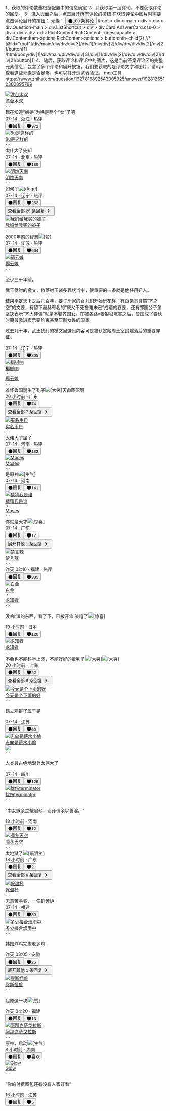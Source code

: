 1、获取的评论数量根据配置中的信息确定
2、只获取第一层评论，不要获取评论的回复。
3、进入页面之后，点击展开所有评论的按钮
在获取评论中图片时需要点击评论展开的按钮：
元素：
<button type="button" class="Button ContentItem-action FEfUrdfMIKpQDJDqkjte Button--plain Button--withIcon Button--withLabel fEPKGkUK5jyc4fUuT0QP B46v1Ak6Gj5sL2JTS4PY RuuQ6TOh2cRzJr6WlyQp"><span style="display: inline-flex; align-items: center;">​<svg width="1.2em" height="1.2em" viewBox="0 0 24 24" class="Zi Zi--Comment Button-zi t2ntD6J1DemdOdvh5FB4" fill="currentColor"><path fill-rule="evenodd" d="M12 2.75a9.25 9.25 0 1 0 4.737 17.197l2.643.817a1 1 0 0 0 1.25-1.25l-.8-2.588A9.25 9.25 0 0 0 12 2.75Z" clip-rule="evenodd"></path></svg></span>180 条评论</button>
#root > div > main > div > div > div.Question-main > div.ListShortcut > div > div.Card.AnswerCard.css-0 > div > div > div > div.RichContent.RichContent--unescapable > div.ContentItem-actions.RichContent-actions > button:nth-child(2)
//*[@id="root"]/div/main/div/div/div[3]/div[1]/div/div[2]/div/div/div/div[2]/div[2]/button[1]
/html/body/div[1]/div/main/div/div/div[3]/div[1]/div/div[2]/div/div/div/div[2]/div[2]/button[1]
4、随后，获取评论和评论中的图片，这是当前答案评论区的完整元素信息，包含了多个评论和展开按钮，我们要获取的是评论文字和图片，请nya查看这些元素是否足够，也可以打开浏览器验证。 mcp工具 https://www.zhihu.com/question/1927816892543905925/answer/1928126512302895799

<div class="css-18ld3w0"><div data-id="11229850944"><div class="css-jp43l4"><div class="css-1jll2aj"><div class="css-1gomreu"><a href="https://www.zhihu.com/people/ed858ed9079e56e6bb2d01fc43d2895f" target="_blank" class="css-1dxejhk"><img class="Avatar css-1ljippv" src="https://pica.zhimg.com/v2-abed1a8c04700ba7d72b45195223e0ff_l.jpg?source=06d4cd63" srcset="https://pica.zhimg.com/v2-abed1a8c04700ba7d72b45195223e0ff_l.jpg?source=06d4cd63 2x" alt="澹台木双" loading="lazy"></a></div></div><div class="css-14nvvry"><div class="css-z0cc58"><div class="css-swj9d4"><div class="css-1tww9qq"><div class="css-1gomreu"><a href="https://www.zhihu.com/people/ed858ed9079e56e6bb2d01fc43d2895f" target="_blank" class="css-10u695f">澹台木双</a></div><div class="css-1qe0v6x"><div class="css-1ssbn0c"></div></div></div></div><svg width="16" height="16" viewBox="0 0 24 24" class="ZDI ZDI--Dots24 css-zgte1c" fill="currentColor"><path d="M6 10.5a1.5 1.5 0 1 0 0 3 1.5 1.5 0 0 0 0-3ZM10.5 12a1.5 1.5 0 1 1 3 0 1.5 1.5 0 0 1-3 0ZM16.5 12a1.5 1.5 0 1 1 3 0 1.5 1.5 0 0 1-3 0Z"></path></svg></div><div class="CommentContent css-1jpzztt">现在知道“嫉妒”为啥是两个“女”了吧<div class="comment_img css-1g7ey7b"><img alt="" src="https://pic3.zhimg.com/v2-6ac8660708ac676a3e02a33168cee31a_xld.jpeg" data-rawwidth="963" data-rawheight="481" data-original="https://pic3.zhimg.com/v2-6ac8660708ac676a3e02a33168cee31a.jpeg" loading="lazy" class="css-8z95sv"></div></div><div class="css-140jo2"><div class="css-1a5a57m"><div class="css-x1xlu5"><span class="css-12cl38p">07-14</span><span> · </span><span class="css-ntkn7q" href="">浙江</span><span> · </span><span class="css-1kq4cxq" href="">热评</span></div></div><div class="css-18opwoy"><button type="button" class="Button Button--plain Button--withIcon Button--withLabel css-1ij6qqc"><span style="display: inline-flex; align-items: center;">​<svg width="1.2em" height="1.2em" viewBox="0 0 24 24" class="ZDI ZDI--ChatBubbleFill24 css-15ro776" fill="currentColor"><path fill-rule="evenodd" d="M12 2.75a9.25 9.25 0 1 0 4.737 17.197l2.643.817a1 1 0 0 0 1.25-1.25l-.8-2.588A9.25 9.25 0 0 0 12 2.75Z" clip-rule="evenodd"></path></svg></span>回复</button><button type="button" class="Button Button--plain Button--grey Button--withIcon Button--withLabel css-1vd72tl" style="transform: none;"><span style="display: inline-flex; align-items: center;">​<svg width="1.2em" height="1.2em" viewBox="0 0 24 24" class="ZDI ZDI--HeartFill24 css-15ro776" fill="currentColor"><path fill-rule="evenodd" d="M17.142 3.041c1.785.325 3.223 1.518 4.167 3.071 1.953 3.215.782 7.21-1.427 9.858a23.968 23.968 0 0 1-4.085 3.855c-.681.5-1.349.923-1.962 1.234-.597.303-1.203.532-1.748.587a.878.878 0 0 1-.15.002c-.545-.04-1.162-.276-1.762-.582a14.845 14.845 0 0 1-2.008-1.27 24.254 24.254 0 0 1-4.21-4.002c-2.1-2.56-3.16-6.347-1.394-9.463.92-1.624 2.362-2.892 4.173-3.266 1.657-.341 3.469.097 5.264 1.44 1.75-1.309 3.516-1.76 5.142-1.464Z" clip-rule="evenodd"></path></svg></span>972</button></div></div></div></div><div data-id="11229938447"><div class="css-1kwt8l8"><div class="css-1jll2aj"><div class="css-1gomreu"><a href="https://www.zhihu.com/people/4c472552ecf6592084a2fb43e676e300" target="_blank" class="css-1dxejhk"><img class="Avatar css-1ljippv" src="https://picx.zhimg.com/v2-5868b5388f21dec5e3ae35194907a00b_l.jpg?source=06d4cd63" srcset="https://picx.zhimg.com/v2-5868b5388f21dec5e3ae35194907a00b_l.jpg?source=06d4cd63 2x" alt="8u是这样的" loading="lazy"></a></div></div><div class="css-14nvvry"><div class="css-z0cc58"><div class="css-swj9d4"><div class="css-1tww9qq"><div class="css-1gomreu"><a href="https://www.zhihu.com/people/4c472552ecf6592084a2fb43e676e300" target="_blank" class="css-10u695f">8u是这样的</a></div><div class="css-1qe0v6x"><div class="css-1ssbn0c"></div></div></div></div><svg width="16" height="16" viewBox="0 0 24 24" class="ZDI ZDI--Dots24 css-zgte1c" fill="currentColor"><path d="M6 10.5a1.5 1.5 0 1 0 0 3 1.5 1.5 0 0 0 0-3ZM10.5 12a1.5 1.5 0 1 1 3 0 1.5 1.5 0 0 1-3 0ZM16.5 12a1.5 1.5 0 1 1 3 0 1.5 1.5 0 0 1-3 0Z"></path></svg></div><div class="CommentContent css-1jpzztt">太伟大了先知</div><div class="css-140jo2"><div class="css-1a5a57m"><div class="css-x1xlu5"><span class="css-12cl38p">07-14</span><span> · </span><span class="css-ntkn7q" href="">北京</span><span> · </span><span class="css-1kq4cxq" href="">热评</span></div></div><div class="css-18opwoy"><button type="button" class="Button Button--plain Button--withIcon Button--withLabel css-1ij6qqc"><span style="display: inline-flex; align-items: center;">​<svg width="1.2em" height="1.2em" viewBox="0 0 24 24" class="ZDI ZDI--ChatBubbleFill24 css-15ro776" fill="currentColor"><path fill-rule="evenodd" d="M12 2.75a9.25 9.25 0 1 0 4.737 17.197l2.643.817a1 1 0 0 0 1.25-1.25l-.8-2.588A9.25 9.25 0 0 0 12 2.75Z" clip-rule="evenodd"></path></svg></span>回复</button><button type="button" class="Button Button--plain Button--grey Button--withIcon Button--withLabel css-1vd72tl" style="transform: none;"><span style="display: inline-flex; align-items: center;">​<svg width="1.2em" height="1.2em" viewBox="0 0 24 24" class="ZDI ZDI--HeartFill24 css-15ro776" fill="currentColor"><path fill-rule="evenodd" d="M17.142 3.041c1.785.325 3.223 1.518 4.167 3.071 1.953 3.215.782 7.21-1.427 9.858a23.968 23.968 0 0 1-4.085 3.855c-.681.5-1.349.923-1.962 1.234-.597.303-1.203.532-1.748.587a.878.878 0 0 1-.15.002c-.545-.04-1.162-.276-1.762-.582a14.845 14.845 0 0 1-2.008-1.27 24.254 24.254 0 0 1-4.21-4.002c-2.1-2.56-3.16-6.347-1.394-9.463.92-1.624 2.362-2.892 4.173-3.266 1.657-.341 3.469.097 5.264 1.44 1.75-1.309 3.516-1.76 5.142-1.464Z" clip-rule="evenodd"></path></svg></span>189</button></div></div></div></div></div><div data-id="11230024519"><div class="css-1kwt8l8"><div class="css-1jll2aj"><div class="css-1gomreu"><a href="https://www.zhihu.com/people/4ebc8c653c73d15fe4edeb38587d16df" target="_blank" class="css-1dxejhk"><img class="Avatar css-1ljippv" src="https://pica.zhimg.com/v2-057026803c229a7ab22ccf29198a8ee0_l.jpg?source=06d4cd63" srcset="https://pica.zhimg.com/v2-057026803c229a7ab22ccf29198a8ee0_l.jpg?source=06d4cd63 2x" alt="明烛天南" loading="lazy"></a></div></div><div class="css-14nvvry"><div class="css-z0cc58"><div class="css-swj9d4"><div class="css-1tww9qq"><div class="css-1gomreu"><a href="https://www.zhihu.com/people/4ebc8c653c73d15fe4edeb38587d16df" target="_blank" class="css-10u695f">明烛天南</a></div><div class="css-1qe0v6x"><div class="css-1ssbn0c"></div></div></div></div><svg width="16" height="16" viewBox="0 0 24 24" class="ZDI ZDI--Dots24 css-zgte1c" fill="currentColor"><path d="M6 10.5a1.5 1.5 0 1 0 0 3 1.5 1.5 0 0 0 0-3ZM10.5 12a1.5 1.5 0 1 1 3 0 1.5 1.5 0 0 1-3 0ZM16.5 12a1.5 1.5 0 1 1 3 0 1.5 1.5 0 0 1-3 0Z"></path></svg></div><div class="CommentContent css-1jpzztt">如何？<img src="https://pic4.zhimg.com/v2-501ff2e1fb7cf3f9326ec5348dc8d84f.png" class="sticker" alt="[doge]"><div class="comment_img css-1g7ey7b"><img alt="" src="https://pic4.zhimg.com/v2-65c1c602cc8cad6c5db5cb63960d52df_xld.jpeg" data-rawwidth="963" data-rawheight="481" data-original="https://pic4.zhimg.com/v2-65c1c602cc8cad6c5db5cb63960d52df.jpeg" loading="lazy" class="css-8z95sv"></div></div><div class="css-140jo2"><div class="css-1a5a57m"><div class="css-x1xlu5"><span class="css-12cl38p">07-14</span><span> · </span><span class="css-ntkn7q" href="">辽宁</span><span> · </span><span class="css-1kq4cxq" href="">热评</span></div></div><div class="css-18opwoy"><button type="button" class="Button Button--plain Button--withIcon Button--withLabel css-1ij6qqc"><span style="display: inline-flex; align-items: center;">​<svg width="1.2em" height="1.2em" viewBox="0 0 24 24" class="ZDI ZDI--ChatBubbleFill24 css-15ro776" fill="currentColor"><path fill-rule="evenodd" d="M12 2.75a9.25 9.25 0 1 0 4.737 17.197l2.643.817a1 1 0 0 0 1.25-1.25l-.8-2.588A9.25 9.25 0 0 0 12 2.75Z" clip-rule="evenodd"></path></svg></span>回复</button><button type="button" class="Button Button--plain Button--grey Button--withIcon Button--withLabel css-1vd72tl" style="transform: none;"><span style="display: inline-flex; align-items: center;">​<svg width="1.2em" height="1.2em" viewBox="0 0 24 24" class="ZDI ZDI--HeartFill24 css-15ro776" fill="currentColor"><path fill-rule="evenodd" d="M17.142 3.041c1.785.325 3.223 1.518 4.167 3.071 1.953 3.215.782 7.21-1.427 9.858a23.968 23.968 0 0 1-4.085 3.855c-.681.5-1.349.923-1.962 1.234-.597.303-1.203.532-1.748.587a.878.878 0 0 1-.15.002c-.545-.04-1.162-.276-1.762-.582a14.845 14.845 0 0 1-2.008-1.27 24.254 24.254 0 0 1-4.21-4.002c-2.1-2.56-3.16-6.347-1.394-9.463.92-1.624 2.362-2.892 4.173-3.266 1.657-.341 3.469.097 5.264 1.44 1.75-1.309 3.516-1.76 5.142-1.464Z" clip-rule="evenodd"></path></svg></span>262</button></div></div></div></div></div><button type="button" class="Button Button--secondary Button--grey css-7dh30y">查看全部 25 条回复<span style="display: inline-flex; align-items: center;">​<svg width="24" height="24" viewBox="0 0 24 24" class="ZDI ZDI--ArrowRightSmall24" fill="currentColor"><path fill-rule="evenodd" d="M10.518 6.224a.875.875 0 0 1 1.212.248l3.335 5.05a.875.875 0 0 1 0 .964l-3.334 5.043a.875.875 0 0 1-1.46-.965l3.015-4.56-3.016-4.568a.875.875 0 0 1 .248-1.212Z" clip-rule="evenodd"></path></svg></span></button></div><div data-id="11229581902"><div class="css-jp43l4"><div class="css-1jll2aj"><div class="css-1gomreu"><a href="https://www.zhihu.com/people/64b567adfe686f940c66c0c274984e4a" target="_blank" class="css-1dxejhk"><img class="Avatar css-1ljippv" src="https://pic1.zhimg.com/v2-8ad3d9f84724cb020a297138fcc89e82_l.jpg?source=06d4cd63" srcset="https://pic1.zhimg.com/v2-8ad3d9f84724cb020a297138fcc89e82_l.jpg?source=06d4cd63 2x" alt="我妈给我买的被子" loading="lazy"></a></div></div><div class="css-14nvvry"><div class="css-z0cc58"><div class="css-swj9d4"><div class="css-1tww9qq"><div class="css-1gomreu"><a href="https://www.zhihu.com/people/64b567adfe686f940c66c0c274984e4a" target="_blank" class="css-10u695f">我妈给我买的被子</a></div><div class="css-1qe0v6x"><div class="css-1ssbn0c"></div></div></div></div><svg width="16" height="16" viewBox="0 0 24 24" class="ZDI ZDI--Dots24 css-zgte1c" fill="currentColor"><path d="M6 10.5a1.5 1.5 0 1 0 0 3 1.5 1.5 0 0 0 0-3ZM10.5 12a1.5 1.5 0 1 1 3 0 1.5 1.5 0 0 1-3 0ZM16.5 12a1.5 1.5 0 1 1 3 0 1.5 1.5 0 0 1-3 0Z"></path></svg></div><div class="CommentContent css-1jpzztt">2000年前的智慧<img src="https://pic1.zhimg.com/v2-c71427010ca7866f9b08c37ec20672e0.png" class="sticker" alt="[赞]"></div><div class="css-140jo2"><div class="css-1a5a57m"><div class="css-x1xlu5"><span class="css-12cl38p">07-14</span><span> · </span><span class="css-ntkn7q" href="">江苏</span><span> · </span><span class="css-1kq4cxq" href="">热评</span></div></div><div class="css-18opwoy"><button type="button" class="Button Button--plain Button--withIcon Button--withLabel css-1ij6qqc"><span style="display: inline-flex; align-items: center;">​<svg width="1.2em" height="1.2em" viewBox="0 0 24 24" class="ZDI ZDI--ChatBubbleFill24 css-15ro776" fill="currentColor"><path fill-rule="evenodd" d="M12 2.75a9.25 9.25 0 1 0 4.737 17.197l2.643.817a1 1 0 0 0 1.25-1.25l-.8-2.588A9.25 9.25 0 0 0 12 2.75Z" clip-rule="evenodd"></path></svg></span>回复</button><button type="button" class="Button Button--plain Button--grey Button--withIcon Button--withLabel css-1vd72tl" style="transform: none;"><span style="display: inline-flex; align-items: center;">​<svg width="1.2em" height="1.2em" viewBox="0 0 24 24" class="ZDI ZDI--HeartFill24 css-15ro776" fill="currentColor"><path fill-rule="evenodd" d="M17.142 3.041c1.785.325 3.223 1.518 4.167 3.071 1.953 3.215.782 7.21-1.427 9.858a23.968 23.968 0 0 1-4.085 3.855c-.681.5-1.349.923-1.962 1.234-.597.303-1.203.532-1.748.587a.878.878 0 0 1-.15.002c-.545-.04-1.162-.276-1.762-.582a14.845 14.845 0 0 1-2.008-1.27 24.254 24.254 0 0 1-4.21-4.002c-2.1-2.56-3.16-6.347-1.394-9.463.92-1.624 2.362-2.892 4.173-3.266 1.657-.341 3.469.097 5.264 1.44 1.75-1.309 3.516-1.76 5.142-1.464Z" clip-rule="evenodd"></path></svg></span>664</button></div></div></div></div><div data-id="11230221552"><div class="css-1kwt8l8"><div class="css-1jll2aj"><div class="css-1gomreu"><a href="https://www.zhihu.com/people/769d9c5aaa2bbf5eebd7fa4709339a44" target="_blank" class="css-1dxejhk"><img class="Avatar css-1ljippv" src="https://picx.zhimg.com/v2-f81882400856f0034d6215f42385711d_l.jpg?source=06d4cd63" srcset="https://picx.zhimg.com/v2-f81882400856f0034d6215f42385711d_l.jpg?source=06d4cd63 2x" alt="郑云娘" loading="lazy"></a></div></div><div class="css-14nvvry"><div class="css-z0cc58"><div class="css-swj9d4"><div class="css-1tww9qq"><div class="css-1gomreu"><a href="https://www.zhihu.com/people/769d9c5aaa2bbf5eebd7fa4709339a44" target="_blank" class="css-10u695f">郑云娘</a></div><div class="css-1qe0v6x"><div class="css-1ssbn0c"></div></div></div></div><svg width="16" height="16" viewBox="0 0 24 24" class="ZDI ZDI--Dots24 css-zgte1c" fill="currentColor"><path d="M6 10.5a1.5 1.5 0 1 0 0 3 1.5 1.5 0 0 0 0-3ZM10.5 12a1.5 1.5 0 1 1 3 0 1.5 1.5 0 0 1-3 0ZM16.5 12a1.5 1.5 0 1 1 3 0 1.5 1.5 0 0 1-3 0Z"></path></svg></div><div class="CommentContent css-1jpzztt"><p>至少三千年前。</p><p>武王伐纣的檄文，数落纣王诸多罪状当中，很重要的一条就是他任用妇人。</p><p>结果平定天下之后几百年，姜子牙家的女儿们开始玩花样：有跟亲哥哥搞“齐之空”的文姜，有留下赫赫有名的“庆父不死鲁难未已”成语的哀姜，还有郑国公子忽坚决表示“齐大非偶”就是不娶齐国女。在被各路x姜狠狠坑害之后，鲁国成了春秋时期最激进表示要约束甚至压制女性的国家。</p><p>过去几十年，武王伐纣的檄文里这段内容可是被认定姬周王室封建落后的重要罪证。</p></div><div class="css-140jo2"><div class="css-1a5a57m"><div class="css-x1xlu5"><span class="css-12cl38p">07-14</span><span> · </span><span class="css-ntkn7q" href="">辽宁</span><span> · </span><span class="css-1kq4cxq" href="">热评</span></div></div><div class="css-18opwoy"><button type="button" class="Button Button--plain Button--withIcon Button--withLabel css-1ij6qqc"><span style="display: inline-flex; align-items: center;">​<svg width="1.2em" height="1.2em" viewBox="0 0 24 24" class="ZDI ZDI--ChatBubbleFill24 css-15ro776" fill="currentColor"><path fill-rule="evenodd" d="M12 2.75a9.25 9.25 0 1 0 4.737 17.197l2.643.817a1 1 0 0 0 1.25-1.25l-.8-2.588A9.25 9.25 0 0 0 12 2.75Z" clip-rule="evenodd"></path></svg></span>回复</button><button type="button" class="Button Button--plain Button--grey Button--withIcon Button--withLabel css-1vd72tl" style="transform: none;"><span style="display: inline-flex; align-items: center;">​<svg width="1.2em" height="1.2em" viewBox="0 0 24 24" class="ZDI ZDI--HeartFill24 css-15ro776" fill="currentColor"><path fill-rule="evenodd" d="M17.142 3.041c1.785.325 3.223 1.518 4.167 3.071 1.953 3.215.782 7.21-1.427 9.858a23.968 23.968 0 0 1-4.085 3.855c-.681.5-1.349.923-1.962 1.234-.597.303-1.203.532-1.748.587a.878.878 0 0 1-.15.002c-.545-.04-1.162-.276-1.762-.582a14.845 14.845 0 0 1-2.008-1.27 24.254 24.254 0 0 1-4.21-4.002c-2.1-2.56-3.16-6.347-1.394-9.463.92-1.624 2.362-2.892 4.173-3.266 1.657-.341 3.469.097 5.264 1.44 1.75-1.309 3.516-1.76 5.142-1.464Z" clip-rule="evenodd"></path></svg></span>305</button></div></div></div></div></div><div data-id="11229889760"><div class="css-1kwt8l8"><div class="css-1jll2aj"><div class="css-1gomreu"><a href="https://www.zhihu.com/people/bc9d7b330475f1df1cd6898e984df832" target="_blank" class="css-1dxejhk"><img class="Avatar css-1ljippv" src="https://pic1.zhimg.com/v2-abed1a8c04700ba7d72b45195223e0ff_l.jpg?source=06d4cd63" srcset="https://pic1.zhimg.com/v2-abed1a8c04700ba7d72b45195223e0ff_l.jpg?source=06d4cd63 2x" alt="梆梆响" loading="lazy"></a></div></div><div class="css-14nvvry"><div class="css-z0cc58"><div class="css-swj9d4"><div class="css-1tww9qq"><div class="css-1gomreu"><a href="https://www.zhihu.com/people/bc9d7b330475f1df1cd6898e984df832" target="_blank" class="css-10u695f">梆梆响</a></div><div class="css-1qe0v6x"><div class="css-1ssbn0c"></div></div></div><svg width="12" height="12" viewBox="0 0 16 16" class="ZDI ZDI--ArrowRightAlt16 css-gx7lzm" fill="currentColor"><path d="M10.727 7.48a.63.63 0 0 1 0 1.039l-4.299 2.88c-.399.268-.926-.028-.926-.519V5.12c0-.491.527-.787.926-.52l4.299 2.881Z"></path></svg><div class="css-1tww9qq"><div class="css-1gomreu"><a href="https://www.zhihu.com/people/769d9c5aaa2bbf5eebd7fa4709339a44" target="_blank" class="css-10u695f">郑云娘</a></div></div></div><svg width="16" height="16" viewBox="0 0 24 24" class="ZDI ZDI--Dots24 css-zgte1c" fill="currentColor"><path d="M6 10.5a1.5 1.5 0 1 0 0 3 1.5 1.5 0 0 0 0-3ZM10.5 12a1.5 1.5 0 1 1 3 0 1.5 1.5 0 0 1-3 0ZM16.5 12a1.5 1.5 0 1 1 3 0 1.5 1.5 0 0 1-3 0Z"></path></svg></div><div class="CommentContent css-1jpzztt">难怪鲁国诞生了孔子<img src="https://pic1.zhimg.com/v2-3ac403672728e5e91f5b2d3c095e415a.png" class="sticker" alt="[大笑]">天命昭昭啊</div><div class="css-140jo2"><div class="css-1a5a57m"><div class="css-x1xlu5"><span class="css-12cl38p">20 小时前</span><span> · </span><span class="css-ntkn7q" href="">广东</span></div></div><div class="css-18opwoy"><button type="button" class="Button Button--plain Button--withIcon Button--withLabel css-1ij6qqc"><span style="display: inline-flex; align-items: center;">​<svg width="1.2em" height="1.2em" viewBox="0 0 24 24" class="ZDI ZDI--ChatBubbleFill24 css-15ro776" fill="currentColor"><path fill-rule="evenodd" d="M12 2.75a9.25 9.25 0 1 0 4.737 17.197l2.643.817a1 1 0 0 0 1.25-1.25l-.8-2.588A9.25 9.25 0 0 0 12 2.75Z" clip-rule="evenodd"></path></svg></span>回复</button><button type="button" class="Button Button--plain Button--grey Button--withIcon Button--withLabel css-1vd72tl" style="transform: none;"><span style="display: inline-flex; align-items: center;">​<svg width="1.2em" height="1.2em" viewBox="0 0 24 24" class="ZDI ZDI--HeartFill24 css-15ro776" fill="currentColor"><path fill-rule="evenodd" d="M17.142 3.041c1.785.325 3.223 1.518 4.167 3.071 1.953 3.215.782 7.21-1.427 9.858a23.968 23.968 0 0 1-4.085 3.855c-.681.5-1.349.923-1.962 1.234-.597.303-1.203.532-1.748.587a.878.878 0 0 1-.15.002c-.545-.04-1.162-.276-1.762-.582a14.845 14.845 0 0 1-2.008-1.27 24.254 24.254 0 0 1-4.21-4.002c-2.1-2.56-3.16-6.347-1.394-9.463.92-1.624 2.362-2.892 4.173-3.266 1.657-.341 3.469.097 5.264 1.44 1.75-1.309 3.516-1.76 5.142-1.464Z" clip-rule="evenodd"></path></svg></span>74</button></div></div></div></div></div><button type="button" class="Button Button--secondary Button--grey css-7dh30y">查看全部 7 条回复<span style="display: inline-flex; align-items: center;">​<svg width="24" height="24" viewBox="0 0 24 24" class="ZDI ZDI--ArrowRightSmall24" fill="currentColor"><path fill-rule="evenodd" d="M10.518 6.224a.875.875 0 0 1 1.212.248l3.335 5.05a.875.875 0 0 1 0 .964l-3.334 5.043a.875.875 0 0 1-1.46-.965l3.015-4.56-3.016-4.568a.875.875 0 0 1 .248-1.212Z" clip-rule="evenodd"></path></svg></span></button></div><div data-id="11229905023"><div class="css-jp43l4"><div class="css-1jll2aj"><div class="css-1gomreu"><a href="https://www.zhihu.com/people/58067e393aac663976e2a922df2d5e98" target="_blank" class="css-1dxejhk"><img class="Avatar css-1ljippv" src="https://picx.zhimg.com/v2-c0871b39c1176c06dddb12639e639702_l.jpg?source=06d4cd63" srcset="https://picx.zhimg.com/v2-c0871b39c1176c06dddb12639e639702_l.jpg?source=06d4cd63 2x" alt="实名用户" loading="lazy"></a></div></div><div class="css-14nvvry"><div class="css-z0cc58"><div class="css-swj9d4"><div class="css-1tww9qq"><div class="css-1gomreu"><a href="https://www.zhihu.com/people/58067e393aac663976e2a922df2d5e98" target="_blank" class="css-10u695f">实名用户</a></div><div class="css-1qe0v6x"><div class="css-1ssbn0c"></div></div></div></div><svg width="16" height="16" viewBox="0 0 24 24" class="ZDI ZDI--Dots24 css-zgte1c" fill="currentColor"><path d="M6 10.5a1.5 1.5 0 1 0 0 3 1.5 1.5 0 0 0 0-3ZM10.5 12a1.5 1.5 0 1 1 3 0 1.5 1.5 0 0 1-3 0ZM16.5 12a1.5 1.5 0 1 1 3 0 1.5 1.5 0 0 1-3 0Z"></path></svg></div><div class="CommentContent css-1jpzztt">太伟大了屈子</div><div class="css-140jo2"><div class="css-1a5a57m"><div class="css-x1xlu5"><span class="css-12cl38p">07-14</span><span> · </span><span class="css-ntkn7q" href="">河南</span><span> · </span><span class="css-1kq4cxq" href="">热评</span></div></div><div class="css-18opwoy"><button type="button" class="Button Button--plain Button--withIcon Button--withLabel css-1ij6qqc"><span style="display: inline-flex; align-items: center;">​<svg width="1.2em" height="1.2em" viewBox="0 0 24 24" class="ZDI ZDI--ChatBubbleFill24 css-15ro776" fill="currentColor"><path fill-rule="evenodd" d="M12 2.75a9.25 9.25 0 1 0 4.737 17.197l2.643.817a1 1 0 0 0 1.25-1.25l-.8-2.588A9.25 9.25 0 0 0 12 2.75Z" clip-rule="evenodd"></path></svg></span>回复</button><button type="button" class="Button Button--plain Button--grey Button--withIcon Button--withLabel css-1vd72tl" style="transform: none;"><span style="display: inline-flex; align-items: center;">​<svg width="1.2em" height="1.2em" viewBox="0 0 24 24" class="ZDI ZDI--HeartFill24 css-15ro776" fill="currentColor"><path fill-rule="evenodd" d="M17.142 3.041c1.785.325 3.223 1.518 4.167 3.071 1.953 3.215.782 7.21-1.427 9.858a23.968 23.968 0 0 1-4.085 3.855c-.681.5-1.349.923-1.962 1.234-.597.303-1.203.532-1.748.587a.878.878 0 0 1-.15.002c-.545-.04-1.162-.276-1.762-.582a14.845 14.845 0 0 1-2.008-1.27 24.254 24.254 0 0 1-4.21-4.002c-2.1-2.56-3.16-6.347-1.394-9.463.92-1.624 2.362-2.892 4.173-3.266 1.657-.341 3.469.097 5.264 1.44 1.75-1.309 3.516-1.76 5.142-1.464Z" clip-rule="evenodd"></path></svg></span>182</button></div></div></div></div><div data-id="11229619428"><div class="css-1kwt8l8"><div class="css-1jll2aj"><div class="css-1gomreu"><a href="https://www.zhihu.com/people/8586b956b9fb999b57555795b152f929" target="_blank" class="css-1dxejhk"><img class="Avatar css-1ljippv" src="https://pic1.zhimg.com/bb6ecc7ec52d486d4be7b5ae900a3399_l.jpg?source=06d4cd63" srcset="https://pic1.zhimg.com/bb6ecc7ec52d486d4be7b5ae900a3399_l.jpg?source=06d4cd63 2x" alt="Moses" loading="lazy"></a></div></div><div class="css-14nvvry"><div class="css-z0cc58"><div class="css-swj9d4"><div class="css-1tww9qq"><div class="css-1gomreu"><a href="https://www.zhihu.com/people/8586b956b9fb999b57555795b152f929" target="_blank" class="css-10u695f">Moses</a></div><div class="css-1qe0v6x"><div class="css-1ssbn0c"></div></div></div></div><svg width="16" height="16" viewBox="0 0 24 24" class="ZDI ZDI--Dots24 css-zgte1c" fill="currentColor"><path d="M6 10.5a1.5 1.5 0 1 0 0 3 1.5 1.5 0 0 0 0-3ZM10.5 12a1.5 1.5 0 1 1 3 0 1.5 1.5 0 0 1-3 0ZM16.5 12a1.5 1.5 0 1 1 3 0 1.5 1.5 0 0 1-3 0Z"></path></svg></div><div class="CommentContent css-1jpzztt">是原神<img src="https://pic4.zhimg.com/v2-6a976b21fd50b9535ab3e5b17c17adc7.png" class="sticker" alt="[生气]"></div><div class="css-140jo2"><div class="css-1a5a57m"><div class="css-x1xlu5"><span class="css-12cl38p">07-14</span><span> · </span><span class="css-ntkn7q" href="">河南</span></div></div><div class="css-18opwoy"><button type="button" class="Button Button--plain Button--withIcon Button--withLabel css-1ij6qqc"><span style="display: inline-flex; align-items: center;">​<svg width="1.2em" height="1.2em" viewBox="0 0 24 24" class="ZDI ZDI--ChatBubbleFill24 css-15ro776" fill="currentColor"><path fill-rule="evenodd" d="M12 2.75a9.25 9.25 0 1 0 4.737 17.197l2.643.817a1 1 0 0 0 1.25-1.25l-.8-2.588A9.25 9.25 0 0 0 12 2.75Z" clip-rule="evenodd"></path></svg></span>回复</button><button type="button" class="Button Button--plain Button--grey Button--withIcon Button--withLabel css-1vd72tl" style="transform: none;"><span style="display: inline-flex; align-items: center;">​<svg width="1.2em" height="1.2em" viewBox="0 0 24 24" class="ZDI ZDI--HeartFill24 css-15ro776" fill="currentColor"><path fill-rule="evenodd" d="M17.142 3.041c1.785.325 3.223 1.518 4.167 3.071 1.953 3.215.782 7.21-1.427 9.858a23.968 23.968 0 0 1-4.085 3.855c-.681.5-1.349.923-1.962 1.234-.597.303-1.203.532-1.748.587a.878.878 0 0 1-.15.002c-.545-.04-1.162-.276-1.762-.582a14.845 14.845 0 0 1-2.008-1.27 24.254 24.254 0 0 1-4.21-4.002c-2.1-2.56-3.16-6.347-1.394-9.463.92-1.624 2.362-2.892 4.173-3.266 1.657-.341 3.469.097 5.264 1.44 1.75-1.309 3.516-1.76 5.142-1.464Z" clip-rule="evenodd"></path></svg></span>141</button></div></div></div></div></div><div data-id="11229997500"><div class="css-1kwt8l8"><div class="css-1jll2aj"><div class="css-1gomreu"><a href="https://www.zhihu.com/people/eca5034921432776e632fada14cadcd1" target="_blank" class="css-1dxejhk"><img class="Avatar css-1ljippv" src="https://picx.zhimg.com/v2-23c119985b3f7d783bb7c9d16e89519a_l.jpg?source=06d4cd63" srcset="https://picx.zhimg.com/v2-23c119985b3f7d783bb7c9d16e89519a_l.jpg?source=06d4cd63 2x" alt="猜猜我是谁" loading="lazy"></a></div></div><div class="css-14nvvry"><div class="css-z0cc58"><div class="css-swj9d4"><div class="css-1tww9qq"><div class="css-1gomreu"><a href="https://www.zhihu.com/people/eca5034921432776e632fada14cadcd1" target="_blank" class="css-10u695f">猜猜我是谁</a></div><div class="css-1qe0v6x"><div class="css-1ssbn0c"></div></div></div><svg width="12" height="12" viewBox="0 0 16 16" class="ZDI ZDI--ArrowRightAlt16 css-gx7lzm" fill="currentColor"><path d="M10.727 7.48a.63.63 0 0 1 0 1.039l-4.299 2.88c-.399.268-.926-.028-.926-.519V5.12c0-.491.527-.787.926-.52l4.299 2.881Z"></path></svg><div class="css-1tww9qq"><div class="css-1gomreu"><a href="https://www.zhihu.com/people/8586b956b9fb999b57555795b152f929" target="_blank" class="css-10u695f">Moses</a></div></div></div><svg width="16" height="16" viewBox="0 0 24 24" class="ZDI ZDI--Dots24 css-zgte1c" fill="currentColor"><path d="M6 10.5a1.5 1.5 0 1 0 0 3 1.5 1.5 0 0 0 0-3ZM10.5 12a1.5 1.5 0 1 1 3 0 1.5 1.5 0 0 1-3 0ZM16.5 12a1.5 1.5 0 1 1 3 0 1.5 1.5 0 0 1-3 0Z"></path></svg></div><div class="CommentContent css-1jpzztt">你就是天才<img src="https://pic2.zhimg.com/v2-3846906ea3ded1fabbf1a98c891527fb.png" class="sticker" alt="[惊喜]"></div><div class="css-140jo2"><div class="css-1a5a57m"><div class="css-x1xlu5"><span class="css-12cl38p">07-14</span><span> · </span><span class="css-ntkn7q" href="">广东</span></div></div><div class="css-18opwoy"><button type="button" class="Button Button--plain Button--withIcon Button--withLabel css-1ij6qqc"><span style="display: inline-flex; align-items: center;">​<svg width="1.2em" height="1.2em" viewBox="0 0 24 24" class="ZDI ZDI--ChatBubbleFill24 css-15ro776" fill="currentColor"><path fill-rule="evenodd" d="M12 2.75a9.25 9.25 0 1 0 4.737 17.197l2.643.817a1 1 0 0 0 1.25-1.25l-.8-2.588A9.25 9.25 0 0 0 12 2.75Z" clip-rule="evenodd"></path></svg></span>回复</button><button type="button" class="Button Button--plain Button--grey Button--withIcon Button--withLabel css-1vd72tl" style="transform: none;"><span style="display: inline-flex; align-items: center;">​<svg width="1.2em" height="1.2em" viewBox="0 0 24 24" class="ZDI ZDI--HeartFill24 css-15ro776" fill="currentColor"><path fill-rule="evenodd" d="M17.142 3.041c1.785.325 3.223 1.518 4.167 3.071 1.953 3.215.782 7.21-1.427 9.858a23.968 23.968 0 0 1-4.085 3.855c-.681.5-1.349.923-1.962 1.234-.597.303-1.203.532-1.748.587a.878.878 0 0 1-.15.002c-.545-.04-1.162-.276-1.762-.582a14.845 14.845 0 0 1-2.008-1.27 24.254 24.254 0 0 1-4.21-4.002c-2.1-2.56-3.16-6.347-1.394-9.463.92-1.624 2.362-2.892 4.173-3.266 1.657-.341 3.469.097 5.264 1.44 1.75-1.309 3.516-1.76 5.142-1.464Z" clip-rule="evenodd"></path></svg></span>17</button></div></div></div></div></div><button type="button" class="Button Button--secondary Button--grey css-7dh30y">展开其他 1 条回复<span style="display: inline-flex; align-items: center;">​<svg width="24" height="24" viewBox="0 0 24 24" class="ZDI ZDI--ArrowRightSmall24" fill="currentColor"><path fill-rule="evenodd" d="M10.518 6.224a.875.875 0 0 1 1.212.248l3.335 5.05a.875.875 0 0 1 0 .964l-3.334 5.043a.875.875 0 0 1-1.46-.965l3.015-4.56-3.016-4.568a.875.875 0 0 1 .248-1.212Z" clip-rule="evenodd"></path></svg></span></button></div><div data-id="11230402850"><div class="css-jp43l4"><div class="css-1jll2aj"><div class="css-1gomreu"><a href="https://www.zhihu.com/people/15502b3bcf5f31570ac82c1db94d7c2d" target="_blank" class="css-1dxejhk"><img class="Avatar css-1ljippv" src="https://picx.zhimg.com/v2-7d87932b6bead29bf143f6dd1990ff3b_l.jpg?source=06d4cd63" srcset="https://picx.zhimg.com/v2-7d87932b6bead29bf143f6dd1990ff3b_l.jpg?source=06d4cd63 2x" alt="禁言辣" loading="lazy"></a></div></div><div class="css-14nvvry"><div class="css-z0cc58"><div class="css-swj9d4"><div class="css-1tww9qq"><div class="css-1gomreu"><a href="https://www.zhihu.com/people/15502b3bcf5f31570ac82c1db94d7c2d" target="_blank" class="css-10u695f">禁言辣</a></div><div class="css-1qe0v6x"><div class="css-1ssbn0c"></div></div></div></div><svg width="16" height="16" viewBox="0 0 24 24" class="ZDI ZDI--Dots24 css-zgte1c" fill="currentColor"><path d="M6 10.5a1.5 1.5 0 1 0 0 3 1.5 1.5 0 0 0 0-3ZM10.5 12a1.5 1.5 0 1 1 3 0 1.5 1.5 0 0 1-3 0ZM16.5 12a1.5 1.5 0 1 1 3 0 1.5 1.5 0 0 1-3 0Z"></path></svg></div><div class="CommentContent css-1jpzztt"><div class="comment_img css-1tamgva"><img alt="" src="https://pic4.zhimg.com/v2-069c264876fb6fd1cc3849b6cd147613_xld.png" data-rawwidth="1240" data-rawheight="2772" data-original="https://pic4.zhimg.com/v2-069c264876fb6fd1cc3849b6cd147613.png" loading="lazy" class="css-jcttr"></div></div><div class="css-140jo2"><div class="css-1a5a57m"><div class="css-x1xlu5"><span class="css-12cl38p">昨天 02:16</span><span> · </span><span class="css-ntkn7q" href="">福建</span><span> · </span><span class="css-1kq4cxq" href="">热评</span></div></div><div class="css-18opwoy"><button type="button" class="Button Button--plain Button--withIcon Button--withLabel css-1ij6qqc"><span style="display: inline-flex; align-items: center;">​<svg width="1.2em" height="1.2em" viewBox="0 0 24 24" class="ZDI ZDI--ChatBubbleFill24 css-15ro776" fill="currentColor"><path fill-rule="evenodd" d="M12 2.75a9.25 9.25 0 1 0 4.737 17.197l2.643.817a1 1 0 0 0 1.25-1.25l-.8-2.588A9.25 9.25 0 0 0 12 2.75Z" clip-rule="evenodd"></path></svg></span>回复</button><button type="button" class="Button Button--plain Button--grey Button--withIcon Button--withLabel css-1vd72tl" style="transform: none;"><span style="display: inline-flex; align-items: center;">​<svg width="1.2em" height="1.2em" viewBox="0 0 24 24" class="ZDI ZDI--HeartFill24 css-15ro776" fill="currentColor"><path fill-rule="evenodd" d="M17.142 3.041c1.785.325 3.223 1.518 4.167 3.071 1.953 3.215.782 7.21-1.427 9.858a23.968 23.968 0 0 1-4.085 3.855c-.681.5-1.349.923-1.962 1.234-.597.303-1.203.532-1.748.587a.878.878 0 0 1-.15.002c-.545-.04-1.162-.276-1.762-.582a14.845 14.845 0 0 1-2.008-1.27 24.254 24.254 0 0 1-4.21-4.002c-2.1-2.56-3.16-6.347-1.394-9.463.92-1.624 2.362-2.892 4.173-3.266 1.657-.341 3.469.097 5.264 1.44 1.75-1.309 3.516-1.76 5.142-1.464Z" clip-rule="evenodd"></path></svg></span>305</button></div></div></div></div><div data-id="11230467104"><div class="css-1kwt8l8"><div class="css-1jll2aj"><div class="css-1gomreu"><a href="https://www.zhihu.com/people/f2f32e6021b54ad054dad2708f9a907b" target="_blank" class="css-1dxejhk"><img class="Avatar css-1ljippv" src="https://picx.zhimg.com/v2-efc69dde381e2ac494afda3ef592a096_l.jpg?source=06d4cd63" srcset="https://picx.zhimg.com/v2-efc69dde381e2ac494afda3ef592a096_l.jpg?source=06d4cd63 2x" alt="白金" loading="lazy"></a></div></div><div class="css-14nvvry"><div class="css-z0cc58"><div class="css-swj9d4"><div class="css-1tww9qq"><div class="css-1gomreu"><a href="https://www.zhihu.com/people/f2f32e6021b54ad054dad2708f9a907b" target="_blank" class="css-10u695f">白金</a></div><div class="css-1qe0v6x"><div class="css-1ssbn0c"></div></div></div><svg width="12" height="12" viewBox="0 0 16 16" class="ZDI ZDI--ArrowRightAlt16 css-gx7lzm" fill="currentColor"><path d="M10.727 7.48a.63.63 0 0 1 0 1.039l-4.299 2.88c-.399.268-.926-.028-.926-.519V5.12c0-.491.527-.787.926-.52l4.299 2.881Z"></path></svg><div class="css-1tww9qq"><div class="css-1gomreu"><a href="https://www.zhihu.com/people/213d652af3e8a16d94d484581de627c5" target="_blank" class="css-10u695f">求知者</a></div></div></div><svg width="16" height="16" viewBox="0 0 24 24" class="ZDI ZDI--Dots24 css-zgte1c" fill="currentColor"><path d="M6 10.5a1.5 1.5 0 1 0 0 3 1.5 1.5 0 0 0 0-3ZM10.5 12a1.5 1.5 0 1 1 3 0 1.5 1.5 0 0 1-3 0ZM16.5 12a1.5 1.5 0 1 1 3 0 1.5 1.5 0 0 1-3 0Z"></path></svg></div><div class="CommentContent css-1jpzztt"><p>没啥r18的东西，看了下，已被开盒 笑嘻了<img src="https://pic2.zhimg.com/v2-3846906ea3ded1fabbf1a98c891527fb.png" class="sticker" alt="[惊喜]"></p></div><div class="css-140jo2"><div class="css-1a5a57m"><div class="css-x1xlu5"><span class="css-12cl38p">19 小时前</span><span> · </span><span class="css-ntkn7q" href="">日本</span></div></div><div class="css-18opwoy"><button type="button" class="Button Button--plain Button--withIcon Button--withLabel css-1ij6qqc"><span style="display: inline-flex; align-items: center;">​<svg width="1.2em" height="1.2em" viewBox="0 0 24 24" class="ZDI ZDI--ChatBubbleFill24 css-15ro776" fill="currentColor"><path fill-rule="evenodd" d="M12 2.75a9.25 9.25 0 1 0 4.737 17.197l2.643.817a1 1 0 0 0 1.25-1.25l-.8-2.588A9.25 9.25 0 0 0 12 2.75Z" clip-rule="evenodd"></path></svg></span>回复</button><button type="button" class="Button Button--plain Button--grey Button--withIcon Button--withLabel css-1vd72tl" style="transform: none;"><span style="display: inline-flex; align-items: center;">​<svg width="1.2em" height="1.2em" viewBox="0 0 24 24" class="ZDI ZDI--HeartFill24 css-15ro776" fill="currentColor"><path fill-rule="evenodd" d="M17.142 3.041c1.785.325 3.223 1.518 4.167 3.071 1.953 3.215.782 7.21-1.427 9.858a23.968 23.968 0 0 1-4.085 3.855c-.681.5-1.349.923-1.962 1.234-.597.303-1.203.532-1.748.587a.878.878 0 0 1-.15.002c-.545-.04-1.162-.276-1.762-.582a14.845 14.845 0 0 1-2.008-1.27 24.254 24.254 0 0 1-4.21-4.002c-2.1-2.56-3.16-6.347-1.394-9.463.92-1.624 2.362-2.892 4.173-3.266 1.657-.341 3.469.097 5.264 1.44 1.75-1.309 3.516-1.76 5.142-1.464Z" clip-rule="evenodd"></path></svg></span>120</button></div></div></div></div></div><div data-id="11230405804"><div class="css-1kwt8l8"><div class="css-1jll2aj"><div class="css-1gomreu"><a href="https://www.zhihu.com/people/213d652af3e8a16d94d484581de627c5" target="_blank" class="css-1dxejhk"><img class="Avatar css-1ljippv" src="https://pic1.zhimg.com/v2-205fa18460939351caa423613bb9a357_l.jpg?source=06d4cd63" srcset="https://pic1.zhimg.com/v2-205fa18460939351caa423613bb9a357_l.jpg?source=06d4cd63 2x" alt="求知者" loading="lazy"></a></div></div><div class="css-14nvvry"><div class="css-z0cc58"><div class="css-swj9d4"><div class="css-1tww9qq"><div class="css-1gomreu"><a href="https://www.zhihu.com/people/213d652af3e8a16d94d484581de627c5" target="_blank" class="css-10u695f">求知者</a></div><div class="css-1qe0v6x"><div class="css-1ssbn0c"></div></div></div></div><svg width="16" height="16" viewBox="0 0 24 24" class="ZDI ZDI--Dots24 css-zgte1c" fill="currentColor"><path d="M6 10.5a1.5 1.5 0 1 0 0 3 1.5 1.5 0 0 0 0-3ZM10.5 12a1.5 1.5 0 1 1 3 0 1.5 1.5 0 0 1-3 0ZM16.5 12a1.5 1.5 0 1 1 3 0 1.5 1.5 0 0 1-3 0Z"></path></svg></div><div class="CommentContent css-1jpzztt">不会也不能科学上网，不能好好的批判了<img src="https://pic1.zhimg.com/v2-41f74f3795489083630fa29fde6c1c4d.png" class="sticker" alt="[大哭]"><img src="https://pic1.zhimg.com/v2-41f74f3795489083630fa29fde6c1c4d.png" class="sticker" alt="[大哭]"></div><div class="css-140jo2"><div class="css-1a5a57m"><div class="css-x1xlu5"><span class="css-12cl38p">20 小时前</span><span> · </span><span class="css-ntkn7q" href="">上海</span></div></div><div class="css-18opwoy"><button type="button" class="Button Button--plain Button--withIcon Button--withLabel css-1ij6qqc"><span style="display: inline-flex; align-items: center;">​<svg width="1.2em" height="1.2em" viewBox="0 0 24 24" class="ZDI ZDI--ChatBubbleFill24 css-15ro776" fill="currentColor"><path fill-rule="evenodd" d="M12 2.75a9.25 9.25 0 1 0 4.737 17.197l2.643.817a1 1 0 0 0 1.25-1.25l-.8-2.588A9.25 9.25 0 0 0 12 2.75Z" clip-rule="evenodd"></path></svg></span>回复</button><button type="button" class="Button Button--plain Button--grey Button--withIcon Button--withLabel css-1vd72tl" style="transform: none;"><span style="display: inline-flex; align-items: center;">​<svg width="1.2em" height="1.2em" viewBox="0 0 24 24" class="ZDI ZDI--HeartFill24 css-15ro776" fill="currentColor"><path fill-rule="evenodd" d="M17.142 3.041c1.785.325 3.223 1.518 4.167 3.071 1.953 3.215.782 7.21-1.427 9.858a23.968 23.968 0 0 1-4.085 3.855c-.681.5-1.349.923-1.962 1.234-.597.303-1.203.532-1.748.587a.878.878 0 0 1-.15.002c-.545-.04-1.162-.276-1.762-.582a14.845 14.845 0 0 1-2.008-1.27 24.254 24.254 0 0 1-4.21-4.002c-2.1-2.56-3.16-6.347-1.394-9.463.92-1.624 2.362-2.892 4.173-3.266 1.657-.341 3.469.097 5.264 1.44 1.75-1.309 3.516-1.76 5.142-1.464Z" clip-rule="evenodd"></path></svg></span>22</button></div></div></div></div></div><button type="button" class="Button Button--secondary Button--grey css-7dh30y">查看全部 8 条回复<span style="display: inline-flex; align-items: center;">​<svg width="24" height="24" viewBox="0 0 24 24" class="ZDI ZDI--ArrowRightSmall24" fill="currentColor"><path fill-rule="evenodd" d="M10.518 6.224a.875.875 0 0 1 1.212.248l3.335 5.05a.875.875 0 0 1 0 .964l-3.334 5.043a.875.875 0 0 1-1.46-.965l3.015-4.56-3.016-4.568a.875.875 0 0 1 .248-1.212Z" clip-rule="evenodd"></path></svg></span></button></div><div data-id="11230139232"><div class="css-jp43l4"><div class="css-1jll2aj"><div class="css-1gomreu"><a href="https://www.zhihu.com/people/ad5017664f864c728faeb0170b67ef4d" target="_blank" class="css-1dxejhk"><img class="Avatar css-1ljippv" src="https://pic1.zhimg.com/v2-95c448059c79fc4ff12450f6e5f71938_l.jpg?source=06d4cd63" srcset="https://pic1.zhimg.com/v2-95c448059c79fc4ff12450f6e5f71938_l.jpg?source=06d4cd63 2x" alt="今天是个下雨的好" loading="lazy"></a></div></div><div class="css-14nvvry"><div class="css-z0cc58"><div class="css-swj9d4"><div class="css-1tww9qq"><div class="css-1gomreu"><a href="https://www.zhihu.com/people/ad5017664f864c728faeb0170b67ef4d" target="_blank" class="css-10u695f">今天是个下雨的好</a></div><div class="css-1qe0v6x"><div class="css-1ssbn0c"></div></div></div></div><svg width="16" height="16" viewBox="0 0 24 24" class="ZDI ZDI--Dots24 css-zgte1c" fill="currentColor"><path d="M6 10.5a1.5 1.5 0 1 0 0 3 1.5 1.5 0 0 0 0-3ZM10.5 12a1.5 1.5 0 1 1 3 0 1.5 1.5 0 0 1-3 0ZM16.5 12a1.5 1.5 0 1 1 3 0 1.5 1.5 0 0 1-3 0Z"></path></svg></div><div class="CommentContent css-1jpzztt"><p>鹤立鸡群了属于是</p></div><div class="css-140jo2"><div class="css-1a5a57m"><div class="css-x1xlu5"><span class="css-12cl38p">07-14</span><span> · </span><span class="css-ntkn7q" href="">江苏</span></div></div><div class="css-18opwoy"><button type="button" class="Button Button--plain Button--withIcon Button--withLabel css-1ij6qqc"><span style="display: inline-flex; align-items: center;">​<svg width="1.2em" height="1.2em" viewBox="0 0 24 24" class="ZDI ZDI--ChatBubbleFill24 css-15ro776" fill="currentColor"><path fill-rule="evenodd" d="M12 2.75a9.25 9.25 0 1 0 4.737 17.197l2.643.817a1 1 0 0 0 1.25-1.25l-.8-2.588A9.25 9.25 0 0 0 12 2.75Z" clip-rule="evenodd"></path></svg></span>回复</button><button type="button" class="Button Button--plain Button--grey Button--withIcon Button--withLabel css-1vd72tl" style="transform: none;"><span style="display: inline-flex; align-items: center;">​<svg width="1.2em" height="1.2em" viewBox="0 0 24 24" class="ZDI ZDI--HeartFill24 css-15ro776" fill="currentColor"><path fill-rule="evenodd" d="M17.142 3.041c1.785.325 3.223 1.518 4.167 3.071 1.953 3.215.782 7.21-1.427 9.858a23.968 23.968 0 0 1-4.085 3.855c-.681.5-1.349.923-1.962 1.234-.597.303-1.203.532-1.748.587a.878.878 0 0 1-.15.002c-.545-.04-1.162-.276-1.762-.582a14.845 14.845 0 0 1-2.008-1.27 24.254 24.254 0 0 1-4.21-4.002c-2.1-2.56-3.16-6.347-1.394-9.463.92-1.624 2.362-2.892 4.173-3.266 1.657-.341 3.469.097 5.264 1.44 1.75-1.309 3.516-1.76 5.142-1.464Z" clip-rule="evenodd"></path></svg></span>60</button></div></div></div></div></div><div data-id="11230079006"><div class="css-jp43l4"><div class="css-1jll2aj"><div class="css-1gomreu"><a href="https://www.zhihu.com/people/ace1a67da03a5aba909739003ef49a0f" target="_blank" class="css-1dxejhk"><img class="Avatar css-1ljippv" src="https://pic1.zhimg.com/v2-abed1a8c04700ba7d72b45195223e0ff_l.jpg?source=06d4cd63" srcset="https://pic1.zhimg.com/v2-abed1a8c04700ba7d72b45195223e0ff_l.jpg?source=06d4cd63 2x" alt="志向是薪水小偷" loading="lazy"></a></div></div><div class="css-14nvvry"><div class="css-z0cc58"><div class="css-swj9d4"><div class="css-1tww9qq"><div class="css-1gomreu"><a href="https://www.zhihu.com/people/ace1a67da03a5aba909739003ef49a0f" target="_blank" class="css-10u695f">志向是薪水小偷</a></div><div class="css-1qe0v6x"><div class="css-1ssbn0c"></div><img src="https://picx.zhimg.com/v2-4812630bc27d642f7cafcd6cdeca3d7a.jpg?source=88ceefae" class="css-1pj8qrb"></div></div></div><svg width="16" height="16" viewBox="0 0 24 24" class="ZDI ZDI--Dots24 css-zgte1c" fill="currentColor"><path d="M6 10.5a1.5 1.5 0 1 0 0 3 1.5 1.5 0 0 0 0-3ZM10.5 12a1.5 1.5 0 1 1 3 0 1.5 1.5 0 0 1-3 0ZM16.5 12a1.5 1.5 0 1 1 3 0 1.5 1.5 0 0 1-3 0Z"></path></svg></div><div class="CommentContent css-1jpzztt"><p>人类最古绝地潜兵太伟大了</p></div><div class="css-140jo2"><div class="css-1a5a57m"><div class="css-x1xlu5"><span class="css-12cl38p">07-14</span><span> · </span><span class="css-ntkn7q" href="">四川</span></div></div><div class="css-18opwoy"><button type="button" class="Button Button--plain Button--withIcon Button--withLabel css-1ij6qqc"><span style="display: inline-flex; align-items: center;">​<svg width="1.2em" height="1.2em" viewBox="0 0 24 24" class="ZDI ZDI--ChatBubbleFill24 css-15ro776" fill="currentColor"><path fill-rule="evenodd" d="M12 2.75a9.25 9.25 0 1 0 4.737 17.197l2.643.817a1 1 0 0 0 1.25-1.25l-.8-2.588A9.25 9.25 0 0 0 12 2.75Z" clip-rule="evenodd"></path></svg></span>回复</button><button type="button" class="Button Button--plain Button--grey Button--withIcon Button--withLabel css-1vd72tl" style="transform: none;"><span style="display: inline-flex; align-items: center;">​<svg width="1.2em" height="1.2em" viewBox="0 0 24 24" class="ZDI ZDI--HeartFill24 css-15ro776" fill="currentColor"><path fill-rule="evenodd" d="M17.142 3.041c1.785.325 3.223 1.518 4.167 3.071 1.953 3.215.782 7.21-1.427 9.858a23.968 23.968 0 0 1-4.085 3.855c-.681.5-1.349.923-1.962 1.234-.597.303-1.203.532-1.748.587a.878.878 0 0 1-.15.002c-.545-.04-1.162-.276-1.762-.582a14.845 14.845 0 0 1-2.008-1.27 24.254 24.254 0 0 1-4.21-4.002c-2.1-2.56-3.16-6.347-1.394-9.463.92-1.624 2.362-2.892 4.173-3.266 1.657-.341 3.469.097 5.264 1.44 1.75-1.309 3.516-1.76 5.142-1.464Z" clip-rule="evenodd"></path></svg></span>126</button></div></div></div></div><div data-id="11230035473"><div class="css-1kwt8l8"><div class="css-1jll2aj"><div class="css-1gomreu"><a href="https://www.zhihu.com/people/54cc209c52017ed57455ed00f3441ef6" target="_blank" class="css-1dxejhk"><img class="Avatar css-1ljippv" src="https://picx.zhimg.com/v2-5f1a00ee502163cd5f4b79730ab252ab_l.jpg?source=06d4cd63" srcset="https://picx.zhimg.com/v2-5f1a00ee502163cd5f4b79730ab252ab_l.jpg?source=06d4cd63 2x" alt="忧伤terminator" loading="lazy"></a></div></div><div class="css-14nvvry"><div class="css-z0cc58"><div class="css-swj9d4"><div class="css-1tww9qq"><div class="css-1gomreu"><a href="https://www.zhihu.com/people/54cc209c52017ed57455ed00f3441ef6" target="_blank" class="css-10u695f">忧伤terminator</a></div><div class="css-1qe0v6x"><div class="css-1ssbn0c"></div></div></div></div><svg width="16" height="16" viewBox="0 0 24 24" class="ZDI ZDI--Dots24 css-zgte1c" fill="currentColor"><path d="M6 10.5a1.5 1.5 0 1 0 0 3 1.5 1.5 0 0 0 0-3ZM10.5 12a1.5 1.5 0 1 1 3 0 1.5 1.5 0 0 1-3 0ZM16.5 12a1.5 1.5 0 1 1 3 0 1.5 1.5 0 0 1-3 0Z"></path></svg></div><div class="CommentContent css-1jpzztt"><p>“中女嫉余之蛾眉兮，谣诼谓余以善淫。"</p></div><div class="css-140jo2"><div class="css-1a5a57m"><div class="css-x1xlu5"><span class="css-12cl38p">18 小时前</span><span> · </span><span class="css-ntkn7q" href="">河南</span></div></div><div class="css-18opwoy"><button type="button" class="Button Button--plain Button--withIcon Button--withLabel css-1ij6qqc"><span style="display: inline-flex; align-items: center;">​<svg width="1.2em" height="1.2em" viewBox="0 0 24 24" class="ZDI ZDI--ChatBubbleFill24 css-15ro776" fill="currentColor"><path fill-rule="evenodd" d="M12 2.75a9.25 9.25 0 1 0 4.737 17.197l2.643.817a1 1 0 0 0 1.25-1.25l-.8-2.588A9.25 9.25 0 0 0 12 2.75Z" clip-rule="evenodd"></path></svg></span>回复</button><button type="button" class="Button Button--plain Button--grey Button--withIcon Button--withLabel css-1vd72tl" style="transform: none;"><span style="display: inline-flex; align-items: center;">​<svg width="1.2em" height="1.2em" viewBox="0 0 24 24" class="ZDI ZDI--HeartFill24 css-15ro776" fill="currentColor"><path fill-rule="evenodd" d="M17.142 3.041c1.785.325 3.223 1.518 4.167 3.071 1.953 3.215.782 7.21-1.427 9.858a23.968 23.968 0 0 1-4.085 3.855c-.681.5-1.349.923-1.962 1.234-.597.303-1.203.532-1.748.587a.878.878 0 0 1-.15.002c-.545-.04-1.162-.276-1.762-.582a14.845 14.845 0 0 1-2.008-1.27 24.254 24.254 0 0 1-4.21-4.002c-2.1-2.56-3.16-6.347-1.394-9.463.92-1.624 2.362-2.892 4.173-3.266 1.657-.341 3.469.097 5.264 1.44 1.75-1.309 3.516-1.76 5.142-1.464Z" clip-rule="evenodd"></path></svg></span>12</button></div></div></div></div></div><div data-id="11230556954"><div class="css-1kwt8l8"><div class="css-1jll2aj"><div class="css-1gomreu"><a href="https://www.zhihu.com/people/acbb96489771b8580d974c36539e475c" target="_blank" class="css-1dxejhk"><img class="Avatar css-1ljippv" src="https://pica.zhimg.com/v2-c3e816bcd948f17a14ecfc6ea37e8f55_l.jpg?source=06d4cd63" srcset="https://pica.zhimg.com/v2-c3e816bcd948f17a14ecfc6ea37e8f55_l.jpg?source=06d4cd63 2x" alt="凛冬天空" loading="lazy"></a></div></div><div class="css-14nvvry"><div class="css-z0cc58"><div class="css-swj9d4"><div class="css-1tww9qq"><div class="css-1gomreu"><a href="https://www.zhihu.com/people/acbb96489771b8580d974c36539e475c" target="_blank" class="css-10u695f">凛冬天空</a></div><div class="css-1qe0v6x"><div class="css-1ssbn0c"></div></div></div></div><svg width="16" height="16" viewBox="0 0 24 24" class="ZDI ZDI--Dots24 css-zgte1c" fill="currentColor"><path d="M6 10.5a1.5 1.5 0 1 0 0 3 1.5 1.5 0 0 0 0-3ZM10.5 12a1.5 1.5 0 1 1 3 0 1.5 1.5 0 0 1-3 0ZM16.5 12a1.5 1.5 0 1 1 3 0 1.5 1.5 0 0 1-3 0Z"></path></svg></div><div class="CommentContent css-1jpzztt">太地狱了<img src="https://pic4.zhimg.com/v2-3bb879be3497db9051c1953cdf98def6.png" class="sticker" alt="[飙泪笑]"></div><div class="css-140jo2"><div class="css-1a5a57m"><div class="css-x1xlu5"><span class="css-12cl38p">18 小时前</span><span> · </span><span class="css-ntkn7q" href="">广东</span></div></div><div class="css-18opwoy"><button type="button" class="Button Button--plain Button--withIcon Button--withLabel css-1ij6qqc"><span style="display: inline-flex; align-items: center;">​<svg width="1.2em" height="1.2em" viewBox="0 0 24 24" class="ZDI ZDI--ChatBubbleFill24 css-15ro776" fill="currentColor"><path fill-rule="evenodd" d="M12 2.75a9.25 9.25 0 1 0 4.737 17.197l2.643.817a1 1 0 0 0 1.25-1.25l-.8-2.588A9.25 9.25 0 0 0 12 2.75Z" clip-rule="evenodd"></path></svg></span>回复</button><button type="button" class="Button Button--plain Button--grey Button--withIcon Button--withLabel css-1vd72tl" style="transform: none;"><span style="display: inline-flex; align-items: center;">​<svg width="1.2em" height="1.2em" viewBox="0 0 24 24" class="ZDI ZDI--HeartFill24 css-15ro776" fill="currentColor"><path fill-rule="evenodd" d="M17.142 3.041c1.785.325 3.223 1.518 4.167 3.071 1.953 3.215.782 7.21-1.427 9.858a23.968 23.968 0 0 1-4.085 3.855c-.681.5-1.349.923-1.962 1.234-.597.303-1.203.532-1.748.587a.878.878 0 0 1-.15.002c-.545-.04-1.162-.276-1.762-.582a14.845 14.845 0 0 1-2.008-1.27 24.254 24.254 0 0 1-4.21-4.002c-2.1-2.56-3.16-6.347-1.394-9.463.92-1.624 2.362-2.892 4.173-3.266 1.657-.341 3.469.097 5.264 1.44 1.75-1.309 3.516-1.76 5.142-1.464Z" clip-rule="evenodd"></path></svg></span>2</button></div></div></div></div></div><button type="button" class="Button Button--secondary Button--grey css-7dh30y">查看全部 6 条回复<span style="display: inline-flex; align-items: center;">​<svg width="24" height="24" viewBox="0 0 24 24" class="ZDI ZDI--ArrowRightSmall24" fill="currentColor"><path fill-rule="evenodd" d="M10.518 6.224a.875.875 0 0 1 1.212.248l3.335 5.05a.875.875 0 0 1 0 .964l-3.334 5.043a.875.875 0 0 1-1.46-.965l3.015-4.56-3.016-4.568a.875.875 0 0 1 .248-1.212Z" clip-rule="evenodd"></path></svg></span></button></div><div data-id="11229734542"><div class="css-jp43l4"><div class="css-1jll2aj"><div class="css-1gomreu"><a href="https://www.zhihu.com/people/f81568cf8cad555f3c4e1d935a83974a" target="_blank" class="css-1dxejhk"><img class="Avatar css-1ljippv" src="https://pica.zhimg.com/v2-7b2f19f0bcf5dc517c5632a13ba576d7_l.jpg?source=06d4cd63" srcset="https://pica.zhimg.com/v2-7b2f19f0bcf5dc517c5632a13ba576d7_l.jpg?source=06d4cd63 2x" alt="保温杯" loading="lazy"></a></div></div><div class="css-14nvvry"><div class="css-z0cc58"><div class="css-swj9d4"><div class="css-1tww9qq"><div class="css-1gomreu"><a href="https://www.zhihu.com/people/f81568cf8cad555f3c4e1d935a83974a" target="_blank" class="css-10u695f">保温杯</a></div><div class="css-1qe0v6x"><div class="css-1ssbn0c"></div></div></div></div><svg width="16" height="16" viewBox="0 0 24 24" class="ZDI ZDI--Dots24 css-zgte1c" fill="currentColor"><path d="M6 10.5a1.5 1.5 0 1 0 0 3 1.5 1.5 0 0 0 0-3ZM10.5 12a1.5 1.5 0 1 1 3 0 1.5 1.5 0 0 1-3 0ZM16.5 12a1.5 1.5 0 1 1 3 0 1.5 1.5 0 0 1-3 0Z"></path></svg></div><div class="CommentContent css-1jpzztt">无意苦争春，一任群芳妒</div><div class="css-140jo2"><div class="css-1a5a57m"><div class="css-x1xlu5"><span class="css-12cl38p">07-14</span><span> · </span><span class="css-ntkn7q" href="">福建</span></div></div><div class="css-18opwoy"><button type="button" class="Button Button--plain Button--withIcon Button--withLabel css-1ij6qqc"><span style="display: inline-flex; align-items: center;">​<svg width="1.2em" height="1.2em" viewBox="0 0 24 24" class="ZDI ZDI--ChatBubbleFill24 css-15ro776" fill="currentColor"><path fill-rule="evenodd" d="M12 2.75a9.25 9.25 0 1 0 4.737 17.197l2.643.817a1 1 0 0 0 1.25-1.25l-.8-2.588A9.25 9.25 0 0 0 12 2.75Z" clip-rule="evenodd"></path></svg></span>回复</button><button type="button" class="Button Button--plain Button--grey Button--withIcon Button--withLabel css-1vd72tl" style="transform: none;"><span style="display: inline-flex; align-items: center;">​<svg width="1.2em" height="1.2em" viewBox="0 0 24 24" class="ZDI ZDI--HeartFill24 css-15ro776" fill="currentColor"><path fill-rule="evenodd" d="M17.142 3.041c1.785.325 3.223 1.518 4.167 3.071 1.953 3.215.782 7.21-1.427 9.858a23.968 23.968 0 0 1-4.085 3.855c-.681.5-1.349.923-1.962 1.234-.597.303-1.203.532-1.748.587a.878.878 0 0 1-.15.002c-.545-.04-1.162-.276-1.762-.582a14.845 14.845 0 0 1-2.008-1.27 24.254 24.254 0 0 1-4.21-4.002c-2.1-2.56-3.16-6.347-1.394-9.463.92-1.624 2.362-2.892 4.173-3.266 1.657-.341 3.469.097 5.264 1.44 1.75-1.309 3.516-1.76 5.142-1.464Z" clip-rule="evenodd"></path></svg></span>30</button></div></div></div></div></div><div data-id="11230086178"><div class="css-jp43l4"><div class="css-1jll2aj"><div class="css-1gomreu"><a href="https://www.zhihu.com/people/17855f0261bd94e145c50f45d3521878" target="_blank" class="css-1dxejhk"><img class="Avatar css-1ljippv" src="https://picx.zhimg.com/v2-4db38d3c69800b69c654051bb0ee1ed3_l.jpg?source=06d4cd63" srcset="https://picx.zhimg.com/v2-4db38d3c69800b69c654051bb0ee1ed3_l.jpg?source=06d4cd63 2x" alt="多少楼台烟雨中" loading="lazy"></a></div></div><div class="css-14nvvry"><div class="css-z0cc58"><div class="css-swj9d4"><div class="css-1tww9qq"><div class="css-1gomreu"><a href="https://www.zhihu.com/people/17855f0261bd94e145c50f45d3521878" target="_blank" class="css-10u695f">多少楼台烟雨中</a></div><div class="css-1qe0v6x"><div class="css-1ssbn0c"></div></div></div></div><svg width="16" height="16" viewBox="0 0 24 24" class="ZDI ZDI--Dots24 css-zgte1c" fill="currentColor"><path d="M6 10.5a1.5 1.5 0 1 0 0 3 1.5 1.5 0 0 0 0-3ZM10.5 12a1.5 1.5 0 1 1 3 0 1.5 1.5 0 0 1-3 0ZM16.5 12a1.5 1.5 0 1 1 3 0 1.5 1.5 0 0 1-3 0Z"></path></svg></div><div class="CommentContent css-1jpzztt"><p>韩国炸鸡完虐老乡鸡</p></div><div class="css-140jo2"><div class="css-1a5a57m"><div class="css-x1xlu5"><span class="css-12cl38p">昨天 03:05</span><span> · </span><span class="css-ntkn7q" href="">安徽</span></div></div><div class="css-18opwoy"><button type="button" class="Button Button--plain Button--withIcon Button--withLabel css-1ij6qqc"><span style="display: inline-flex; align-items: center;">​<svg width="1.2em" height="1.2em" viewBox="0 0 24 24" class="ZDI ZDI--ChatBubbleFill24 css-15ro776" fill="currentColor"><path fill-rule="evenodd" d="M12 2.75a9.25 9.25 0 1 0 4.737 17.197l2.643.817a1 1 0 0 0 1.25-1.25l-.8-2.588A9.25 9.25 0 0 0 12 2.75Z" clip-rule="evenodd"></path></svg></span>回复</button><button type="button" class="Button Button--plain Button--grey Button--withIcon Button--withLabel css-1vd72tl" style="transform: none;"><span style="display: inline-flex; align-items: center;">​<svg width="1.2em" height="1.2em" viewBox="0 0 24 24" class="ZDI ZDI--HeartFill24 css-15ro776" fill="currentColor"><path fill-rule="evenodd" d="M17.142 3.041c1.785.325 3.223 1.518 4.167 3.071 1.953 3.215.782 7.21-1.427 9.858a23.968 23.968 0 0 1-4.085 3.855c-.681.5-1.349.923-1.962 1.234-.597.303-1.203.532-1.748.587a.878.878 0 0 1-.15.002c-.545-.04-1.162-.276-1.762-.582a14.845 14.845 0 0 1-2.008-1.27 24.254 24.254 0 0 1-4.21-4.002c-2.1-2.56-3.16-6.347-1.394-9.463.92-1.624 2.362-2.892 4.173-3.266 1.657-.341 3.469.097 5.264 1.44 1.75-1.309 3.516-1.76 5.142-1.464Z" clip-rule="evenodd"></path></svg></span>25</button></div></div></div></div><button type="button" class="Button Button--secondary Button--grey css-7dh30y">展开其他 1 条回复<span style="display: inline-flex; align-items: center;">​<svg width="24" height="24" viewBox="0 0 24 24" class="ZDI ZDI--ArrowRightSmall24" fill="currentColor"><path fill-rule="evenodd" d="M10.518 6.224a.875.875 0 0 1 1.212.248l3.335 5.05a.875.875 0 0 1 0 .964l-3.334 5.043a.875.875 0 0 1-1.46-.965l3.015-4.56-3.016-4.568a.875.875 0 0 1 .248-1.212Z" clip-rule="evenodd"></path></svg></span></button></div><div data-id="11230403792"><div class="css-jp43l4"><div class="css-1jll2aj"><div class="css-1gomreu"><a href="https://www.zhihu.com/people/3e1afa48856ff6ff92d5d2dd0eacfa24" target="_blank" class="css-1dxejhk"><img class="Avatar css-1ljippv" src="https://pic1.zhimg.com/v2-55043aeba8a3875f7a32c5693c6f3100_l.jpg?source=06d4cd63" srcset="https://pic1.zhimg.com/v2-55043aeba8a3875f7a32c5693c6f3100_l.jpg?source=06d4cd63 2x" alt="缪斯怪兽" loading="lazy"></a></div></div><div class="css-14nvvry"><div class="css-z0cc58"><div class="css-swj9d4"><div class="css-1tww9qq"><div class="css-1gomreu"><a href="https://www.zhihu.com/people/3e1afa48856ff6ff92d5d2dd0eacfa24" target="_blank" class="css-10u695f">缪斯怪兽</a></div><div class="css-1qe0v6x"><div class="css-1ssbn0c"></div></div></div></div><svg width="16" height="16" viewBox="0 0 24 24" class="ZDI ZDI--Dots24 css-zgte1c" fill="currentColor"><path d="M6 10.5a1.5 1.5 0 1 0 0 3 1.5 1.5 0 0 0 0-3ZM10.5 12a1.5 1.5 0 1 1 3 0 1.5 1.5 0 0 1-3 0ZM16.5 12a1.5 1.5 0 1 1 3 0 1.5 1.5 0 0 1-3 0Z"></path></svg></div><div class="CommentContent css-1jpzztt"><p>屈原这一块<img src="https://pic1.zhimg.com/v2-c71427010ca7866f9b08c37ec20672e0.png" class="sticker" alt="[赞]"></p></div><div class="css-140jo2"><div class="css-1a5a57m"><div class="css-x1xlu5"><span class="css-12cl38p">昨天 04:20</span><span> · </span><span class="css-ntkn7q" href="">福建</span></div></div><div class="css-18opwoy"><button type="button" class="Button Button--plain Button--withIcon Button--withLabel css-1ij6qqc"><span style="display: inline-flex; align-items: center;">​<svg width="1.2em" height="1.2em" viewBox="0 0 24 24" class="ZDI ZDI--ChatBubbleFill24 css-15ro776" fill="currentColor"><path fill-rule="evenodd" d="M12 2.75a9.25 9.25 0 1 0 4.737 17.197l2.643.817a1 1 0 0 0 1.25-1.25l-.8-2.588A9.25 9.25 0 0 0 12 2.75Z" clip-rule="evenodd"></path></svg></span>回复</button><button type="button" class="Button Button--plain Button--grey Button--withIcon Button--withLabel css-1vd72tl" style="transform: none;"><span style="display: inline-flex; align-items: center;">​<svg width="1.2em" height="1.2em" viewBox="0 0 24 24" class="ZDI ZDI--HeartFill24 css-15ro776" fill="currentColor"><path fill-rule="evenodd" d="M17.142 3.041c1.785.325 3.223 1.518 4.167 3.071 1.953 3.215.782 7.21-1.427 9.858a23.968 23.968 0 0 1-4.085 3.855c-.681.5-1.349.923-1.962 1.234-.597.303-1.203.532-1.748.587a.878.878 0 0 1-.15.002c-.545-.04-1.162-.276-1.762-.582a14.845 14.845 0 0 1-2.008-1.27 24.254 24.254 0 0 1-4.21-4.002c-2.1-2.56-3.16-6.347-1.394-9.463.92-1.624 2.362-2.892 4.173-3.266 1.657-.341 3.469.097 5.264 1.44 1.75-1.309 3.516-1.76 5.142-1.464Z" clip-rule="evenodd"></path></svg></span>13</button></div></div></div></div><div data-id="11230839780"><div class="css-1kwt8l8"><div class="css-1jll2aj"><div class="css-1gomreu"><a href="https://www.zhihu.com/people/d555de5ffb2a4bab12379a7c87d36846" target="_blank" class="css-1dxejhk"><img class="Avatar css-1ljippv" src="https://picx.zhimg.com/v2-5d75baf014bb76ec159a210e0849b00d_l.jpg?source=06d4cd63" srcset="https://picx.zhimg.com/v2-5d75baf014bb76ec159a210e0849b00d_l.jpg?source=06d4cd63 2x" alt="阿那克萨戈拉斯" loading="lazy"></a></div></div><div class="css-14nvvry"><div class="css-z0cc58"><div class="css-swj9d4"><div class="css-1tww9qq"><div class="css-1gomreu"><a href="https://www.zhihu.com/people/d555de5ffb2a4bab12379a7c87d36846" target="_blank" class="css-10u695f">阿那克萨戈拉斯</a></div><div class="css-1qe0v6x"><div class="css-1ssbn0c"></div></div></div></div><svg width="16" height="16" viewBox="0 0 24 24" class="ZDI ZDI--Dots24 css-zgte1c" fill="currentColor"><path d="M6 10.5a1.5 1.5 0 1 0 0 3 1.5 1.5 0 0 0 0-3ZM10.5 12a1.5 1.5 0 1 1 3 0 1.5 1.5 0 0 1-3 0ZM16.5 12a1.5 1.5 0 1 1 3 0 1.5 1.5 0 0 1-3 0Z"></path></svg></div><div class="CommentContent css-1jpzztt">原神，启动<img src="https://pic4.zhimg.com/v2-6a976b21fd50b9535ab3e5b17c17adc7.png" class="sticker" alt="[生气]"></div><div class="css-140jo2"><div class="css-1a5a57m"><div class="css-x1xlu5"><span class="css-12cl38p">8 小时前</span><span> · </span><span class="css-ntkn7q" href="">湖南</span></div></div><div class="css-18opwoy"><button type="button" class="Button Button--plain Button--withIcon Button--withLabel css-1ij6qqc"><span style="display: inline-flex; align-items: center;">​<svg width="1.2em" height="1.2em" viewBox="0 0 24 24" class="ZDI ZDI--ChatBubbleFill24 css-15ro776" fill="currentColor"><path fill-rule="evenodd" d="M12 2.75a9.25 9.25 0 1 0 4.737 17.197l2.643.817a1 1 0 0 0 1.25-1.25l-.8-2.588A9.25 9.25 0 0 0 12 2.75Z" clip-rule="evenodd"></path></svg></span>回复</button><button type="button" class="Button Button--plain Button--grey Button--withIcon Button--withLabel css-1vd72tl" style="transform: none;"><span style="display: inline-flex; align-items: center;">​<svg width="1.2em" height="1.2em" viewBox="0 0 24 24" class="ZDI ZDI--HeartFill24 css-15ro776" fill="currentColor"><path fill-rule="evenodd" d="M17.142 3.041c1.785.325 3.223 1.518 4.167 3.071 1.953 3.215.782 7.21-1.427 9.858a23.968 23.968 0 0 1-4.085 3.855c-.681.5-1.349.923-1.962 1.234-.597.303-1.203.532-1.748.587a.878.878 0 0 1-.15.002c-.545-.04-1.162-.276-1.762-.582a14.845 14.845 0 0 1-2.008-1.27 24.254 24.254 0 0 1-4.21-4.002c-2.1-2.56-3.16-6.347-1.394-9.463.92-1.624 2.362-2.892 4.173-3.266 1.657-.341 3.469.097 5.264 1.44 1.75-1.309 3.516-1.76 5.142-1.464Z" clip-rule="evenodd"></path></svg></span>喜欢</button></div></div></div></div></div></div><div data-id="11230387575"><div class="css-jp43l4"><div class="css-1jll2aj"><div class="css-1gomreu"><a href="https://www.zhihu.com/people/16a68eb037117d5566fce256302f5206" target="_blank" class="css-1dxejhk"><img class="Avatar css-1ljippv" src="https://pic1.zhimg.com/v2-061c781354bbc88ca9329dddd18fbd24_l.jpg?source=06d4cd63" srcset="https://pic1.zhimg.com/v2-061c781354bbc88ca9329dddd18fbd24_l.jpg?source=06d4cd63 2x" alt="Glow" loading="lazy"></a></div></div><div class="css-14nvvry"><div class="css-z0cc58"><div class="css-swj9d4"><div class="css-1tww9qq"><div class="css-1gomreu"><a href="https://www.zhihu.com/people/16a68eb037117d5566fce256302f5206" target="_blank" class="css-10u695f">Glow</a></div><div class="css-1qe0v6x"><div class="css-1ssbn0c"></div></div></div></div><svg width="16" height="16" viewBox="0 0 24 24" class="ZDI ZDI--Dots24 css-zgte1c" fill="currentColor"><path d="M6 10.5a1.5 1.5 0 1 0 0 3 1.5 1.5 0 0 0 0-3ZM10.5 12a1.5 1.5 0 1 1 3 0 1.5 1.5 0 0 1-3 0ZM16.5 12a1.5 1.5 0 1 1 3 0 1.5 1.5 0 0 1-3 0Z"></path></svg></div><div class="CommentContent css-1jpzztt"><p>“你的付费图包还有没有人家好看”</p></div><div class="css-140jo2"><div class="css-1a5a57m"><div class="css-x1xlu5"><span class="css-12cl38p">16 小时前</span><span> · </span><span class="css-ntkn7q" href="">江苏</span></div></div><div class="css-18opwoy"><button type="button" class="Button Button--plain Button--withIcon Button--withLabel css-1ij6qqc"><span style="display: inline-flex; align-items: center;">​<svg width="1.2em" height="1.2em" viewBox="0 0 24 24" class="ZDI ZDI--ChatBubbleFill24 css-15ro776" fill="currentColor"><path fill-rule="evenodd" d="M12 2.75a9.25 9.25 0 1 0 4.737 17.197l2.643.817a1 1 0 0 0 1.25-1.25l-.8-2.588A9.25 9.25 0 0 0 12 2.75Z" clip-rule="evenodd"></path></svg></span>回复</button><button type="button" class="Button Button--plain Button--grey Button--withIcon Button--withLabel css-1vd72tl" style="transform: none;"><span style="display: inline-flex; align-items: center;">​<svg width="1.2em" height="1.2em" viewBox="0 0 24 24" class="ZDI ZDI--HeartFill24 css-15ro776" fill="currentColor"><path fill-rule="evenodd" d="M17.142 3.041c1.785.325 3.223 1.518 4.167 3.071 1.953 3.215.782 7.21-1.427 9.858a23.968 23.968 0 0 1-4.085 3.855c-.681.5-1.349.923-1.962 1.234-.597.303-1.203.532-1.748.587a.878.878 0 0 1-.15.002c-.545-.04-1.162-.276-1.762-.582a14.845 14.845 0 0 1-2.008-1.27 24.254 24.254 0 0 1-4.21-4.002c-2.1-2.56-3.16-6.347-1.394-9.463.92-1.624 2.362-2.892 4.173-3.266 1.657-.341 3.469.097 5.264 1.44 1.75-1.309 3.516-1.76 5.142-1.464Z" clip-rule="evenodd"></path></svg></span>5</button></div></div></div></div></div><div></div></div>